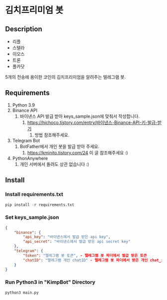 # 김치프리미엄 봇

## Description
* 리플
* 스텔라
* 이오스
* 트론
* 폴카닷

5개의 전송에 용이한 코인의 김치프리미엄을 알려주는 텔레그램 봇.

## Requirements

1. Python 3.9
2. Binance API
   1. 바이낸스 API 발급 받아 keys_sample.json에 맞춰서 작성합니다.
      1. https://hichoco.tistory.com/entry/바이낸스-Binance-API-키-발급-받기
         1. 방법 참조해주세요.
3. Telegram Bot
   1. BotFather에서 개인 봇을 발급 받아 주세요.
      1. https://kminito.tistory.com/24 이 글 참조해주세요 :)
4. PythonAnywhere
   1. 개인 서버에서 돌려도 상관 없습니다 :)

## Install

### Install requirements.txt

```python
pip install -r requirements.txt
```

### Set keys_sample.json

```json
{
	"binance": { 
		"api_key": "바이낸스에서 발급 받은 api key",
		"api_secret": "바이낸스에서 발급 받은 api secret key"
	},
	"telegram": {
		"token": "텔레그램 봇 토큰", - 텔레그램 봇 파더에서 발급 받은 토큰
		"chatID": "텔레그램 개인 chatID" - 텔레그램 봇 파더에서 받은 개인 chat_id 값
	}
}
```

### Run Python3 in "KimpBot" Directory

```python
python3 main.py
```

